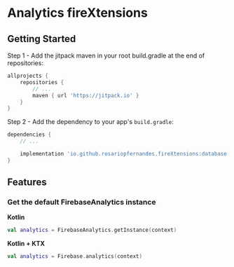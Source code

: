 # Analytics fireXtensions

## Getting Started

Step 1 - Add the jitpack maven in your root build.gradle at the end of repositories:
```gradle
allprojects {
    repositories {
        // ...
        maven { url 'https://jitpack.io' }
    }
}
```

Step 2 - Add the dependency to your app's `build.gradle`:
```gradle
dependencies {
    // ...

    implementation 'io.github.rosariopfernandes.fireXtensions:database:0.4.0'
}
```

## Features

### Get the default FirebaseAnalytics instance

**Kotlin**
```kotlin
val analytics = FirebaseAnalytics.getInstance(context)
```

**Kotlin + KTX**
```kotlin
val analytics = Firebase.analytics(context)
```
